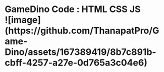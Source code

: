 <h1>GameDino
Code : HTML CSS JS <br>
![image](https://github.com/ThanapatPro/Game-Dino/assets/167389419/8b7c891b-cbff-4257-a27e-0d765a3c04e6)
